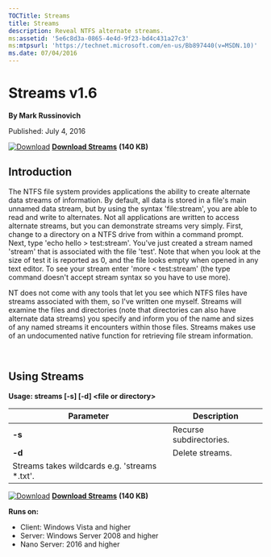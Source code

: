 ```yaml
--- 
TOCTitle: Streams
title: Streams
description: Reveal NTFS alternate streams.
ms:assetid: '5e6c8d3a-0865-4e4d-9f23-bd4c431a27c3'
ms:mtpsurl: 'https://technet.microsoft.com/en-us/Bb897440(v=MSDN.10)'
ms.date: 07/04/2016
---
```


Streams v1.6
============

**By Mark Russinovich**

Published: July 4, 2016

[![Download](/media/landing/sysinternals/download_sm.png)](https://download.sysinternals.com/files/Streams.zip) [**Download Streams**](https://download.sysinternals.com/files/Streams.zip) **(140 KB)**


## Introduction

The NTFS file system provides applications the ability to create
alternate data streams of information. By default, all data is stored in
a file's main unnamed data stream, but by using the syntax
'file:stream', you are able to read and write to alternates. Not all
applications are written to access alternate streams, but you can
demonstrate streams very simply. First, change to a directory on a NTFS
drive from within a command prompt. Next, type 'echo hello &gt;
test:stream'. You've just created a stream named 'stream' that is
associated with the file 'test'. Note that when you look at the size of
test it is reported as 0, and the file looks empty when opened in any
text editor. To see your stream enter 'more &lt; test:stream' (the type
command doesn't accept stream syntax so you have to use more).

NT does not come with any tools that let you see which NTFS files have
streams associated with them, so I've written one myself. Streams will
examine the files and directories (note that directories can also have
alternate data streams) you specify and inform you of the name and sizes
of any named streams it encounters within those files. Streams makes use
of an undocumented native function for retrieving file stream
information.

 

## Using Streams

**Usage: streams \[-s\] \[-d\] &lt;file or directory&gt;**

|Parameter  |Description  |
|---------|---------|
|  **-s** |  Recurse subdirectories.|
|  **-d** |  Delete streams.  
           Streams takes wildcards e.g. 'streams \*.txt'.|
[![Download](/media/landing/sysinternals/download_sm.png)](https://download.sysinternals.com/files/Streams.zip) [**Download Streams**](https://download.sysinternals.com/files/Streams.zip) **(140 KB)**

**Runs on:**

-   Client: Windows Vista and higher
-   Server: Windows Server 2008 and higher
-   Nano Server: 2016 and higher



